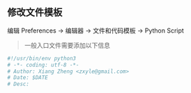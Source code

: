 
## 修改文件模板
编辑 Preferences ->  编辑器 ->  文件和代码模板 ->  Python Script

> 一般入口文件需要添加以下信息

```python
#!/usr/bin/env python3
# -*- coding: utf-8 -*-
# Author: Xiang Zheng <zxyle@gmail.com>
# Date: $DATE
# Desc:
```



